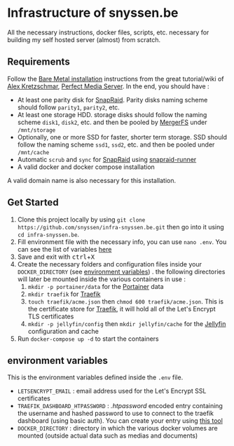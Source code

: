# Infrastructure of snyssen.be
All the necessary instructions, docker files, scripts, etc. necessary for building my self hosted server (almost) from scratch.

## Requirements

Follow the [Bare Metal installation](https://perfectmediaserver.com/installation/manual-install/) instructions from the great tutorial/wiki of [Alex Kretzschmar](https://www.linkedin.com/in/alex-kretzschmar/), [Perfect Media Server](https://perfectmediaserver.com/). In the end, you should have :

- At least one parity disk for [SnapRaid](https://www.snapraid.it/). Parity disks naming scheme should follow `parity1`, `parity2`, etc.
- At least one storage HDD. storage disks should follow the naming scheme `disk1`, `disk2`, etc. and then be pooled by [MergerFS](https://github.com/trapexit/mergerfs) under `/mnt/storage`
- Optionally, one or more SSD for faster, shorter term storage. SSD should follow the naming scheme `ssd1`, `ssd2`, etc. and then be pooled under `/mnt/cache`
- Automatic `scrub` and `sync` for  [SnapRaid](https://www.snapraid.it/) using [snapraid-runner](https://github.com/Chronial/snapraid-runner)
- A valid docker and docker compose installation

A valid domain name is also necessary for this installation.

## Get Started

1. Clone this project locally by using `git clone https://github.com/snyssen/infra-snyssen.be.git` then go into it using `cd infra-snyssen.be`.
2. Fill environment file with the necessary info, you can use `nano .env`. You can see the list of variables [here](#environment-variables)
3. Save and exit with <kbd>ctrl</kbd>+<kbd>X</kbd>
4. Create the necessary folders and configuration files inside your `DOCKER_DIRECTORY` (see [environment variables](#environment-variables)) . the following directories will later be mounted inside the various containers in use :
   1. `mkdir -p portainer/data` for the [Portainer](https://www.portainer.io/) data
   2. `mkdir traefik` for [Traefik](https://traefik.io/)
   3. `touch traefik/acme.json` then `chmod 600 traefik/acme.json`. This is the certificate store for [Traefik](https://traefik.io/), it will hold all of the Let's Encrypt TLS certificates
   4. `mkdir -p jellyfin/config` then `mkdir jellyfin/cache` for the [Jellyfin](https://jellyfin.org/) configuration and cache
5. Run `docker-compose up -d` to start the containers

## environment variables

This is the environment variables defined inside the `.env` file.

- `LETSENCRYPT_EMAIL` : email address used for the Let's Encrypt SSL certificates
- `TRAEFIK_DASHBOARD_HTPASSWORD` : *.htpassword* encoded entry containing the username and hashed password to use to connect to the traefik dashboard (using basic auth). You can create your entry using [this tool](https://www.askapache.com/online-tools/htpasswd-generator/)
- `DOCKER_DIRECTORY` : directory in which the various docker volumes are mounted (outside actual data such as medias and documents)